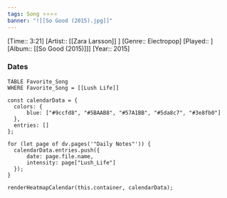 ```yaml
---
tags: Song ⭐⭐⭐⭐ 
banner: "![[So Good (2015).jpg]]"
---
```

[Time:: 3:21]
[Artist:: [[Zara Larsson]] ]
[Genre:: Electropop]
[Played:: ]
[Album:: [[So Good (2015)]]]
[Year:: 2015]
### Dates
````dataview
TABLE Favorite_Song
WHERE Favorite_Song = [[Lush Life]]
````
  ```dataviewjs
const calendarData = { 
	colors: { 
		blue: ["#9ccfd8", "#5BAAB8", "#57A1BB", "#5da8c7", "#3e8fb0"] 
	}, 
	entries: [] 
}; 

for (let page of dv.pages('"Daily Notes"')) { 
	calendarData.entries.push({ 
		date: page.file.name, 
		intensity: page["Lush_Life"]
	}); 
} 

renderHeatmapCalendar(this.container, calendarData);
```
